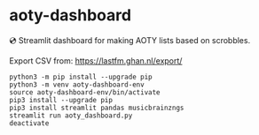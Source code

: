 # aoty-dashboard
💿 Streamlit dashboard for making AOTY lists based on scrobbles.

Export CSV from: https://lastfm.ghan.nl/export/

```
python3 -m pip install --upgrade pip
python3 -m venv aoty-dashboard-env
source aoty-dashboard-env/bin/activate
pip3 install --upgrade pip
pip3 install streamlit pandas musicbrainzngs
streamlit run aoty_dashboard.py
deactivate
```